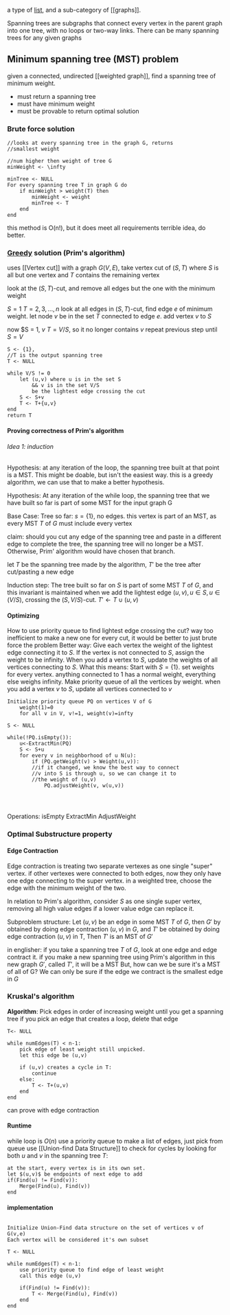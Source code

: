  a type of [list](01%20Types%20of%20lists.md), and a sub-category of [[graphs]].

Spanning trees are subgraphs that connect every vertex in the parent graph into one tree, with no loops or two-way links. There can be many spanning trees for any given graphs

## Minimum spanning tree (MST) problem
given a connected, undirected [[weighted graph]], find a spanning tree of minimum weight.

- must return a spanning tree
- must have minimum weight
- must be provable to return optimal solution
### Brute force solution
```
//looks at every spanning tree in the graph G, returns 
//smallest weight

//num higher then weight of tree G
minWeight <- \infty

minTree <- NULL
For every spanning tree T in graph G do
	if minWeight > weight(T) then
		minWeight <- weight
		minTree <- T
	end
end
```
this method is O(n!), but it does meet all requirements
terrible idea, do better.


### [Greedy](greedy%20algorithms) solution (Prim's algorithm) 
uses [[Vertex cut]]
with a graph $G(V,E)$, take vertex cut of $(S,T)$ where $S$ is all but one vertex and $T$ contains the remaining vertex

look at the $(S,T)$-cut, and remove all edges but the one with the minimum weight

$S={1}$
$T={2, 3, ..., n}$ 
look at all edges in $(S,T)$-cut, find edge $e$ of minimum weight.
let node $v$ be in the set $T$ connected to edge $e$. 
add vertex $v$ to $S$ 

now $S = 1, $v$
$T = V/S$, so it no longer contains $v$
repeat previous step until $S=V$ 

```
S <- {1}, 
//T is the output spanning tree
T <- NULL

while V/S != 0
	let (u,v) where u is in the set S
		&& v is in the set V/S
		be the lightest edge crossing the cut
	S <- S+v
	T <- T+{u,v}
end
return T
```

#### Proving correctness of Prim's algorithm
###### Idea 1: induction
Hypothesis:
	at any iteration of the loop, the spanning tree built at that point is a MST.
This might be doable, but isn't the easiest way. this is a greedy algorithm, we can use that to make a better hypothesis.


Hypothesis:
	At any iteration of the while loop, the spanning tree that we have built so far is part of some MST for the input graph G

Base Case:   Tree so far:
	$s=\{1\}$, no edges.
	this vertex is part of an MST, as every MST $T$ of $G$ must include every vertex

claim:
	should you cut any edge of the spanning tree and paste in a different edge to complete the tree, the spanning tree will no longer be a MST. Otherwise, Prim' algorithm would have chosen that branch.

let $T$ be the spanning tree made by the algorithm, $T'$ be the tree after cut/pasting a new edge


Induction step:
	The tree built so far on $S$ is part of some MST $T$ of $G$, and this invariant is maintained when we add the lightest edge $(u,v), u\in{S}, u\in(V/S)$, crossing the $(S,V/S)$-cut. 
	$T'\leftarrow T\cup{( u,v)}$ 


#### Optimizing

How to use priority queue to find lightest edge crossing the cut?
	way too inefficient to make a new one for every cut, it would be better to just brute force the problem
Better way:
	Give each vertex the weight of the lightest edge connecting it to $S$. If the vertex is not connected to $S$, assign the weight to be infinity.
	When you add a vertex to $S$, update the weights of all vertices connecting to $S$.
What this means:
	Start with $S=\{1\}$. set weights for every vertex. anything connected to 1 has a normal weight, everything else weighs infinity.
	Make priority queue of all the vertices by weight.
	when you add a vertex $v$ to $S$, update all vertices connected to $v$

```
Initialize priority queue PQ on vertices V of G
	weight(1)=0
	for all v in V, v!=1, weight(v)=infty

S <- NULL

while(!PQ.isEmpty()):
	u<-ExtractMin(PQ)
	S <- S+u
	for every v in neighborhood of u N(u):
		if (PQ.getWeight(v) > Weight(u,v)):
		//if it changed, we know the best way to connect
		//v into S is through u, so we can change it to
		//the weight of (u,v)
			PQ.adjustWeight(v, w(u,v))
	
	
	
```


Operations:
	isEmpty
	ExtractMin
	AdjustWeight


### Optimal Substructure property
#### Edge Contraction
Edge contraction is treating two separate vertexes as one single "super" vertex. if  other vertexes were connected to both edges, now they only have one edge connecting to the super vertex. in a weighted tree, choose the edge with the minimum weight of the two.

In relation to Prim's algorithm, consider $S$ as one single super vertex, removing all high value edges if a lower value edge can replace it.



Subproblem structure:
Let  $(u,v)$ be an edge in some MST $T$ of $G$, 
then $G'$ by obtained by doing edge contraction $(u,v)$ in $G$, 
and $T'$ be obtained by doing edge contraction $(u,v)$ in T,
Then $T'$ is an MST of $G'$ 

in englisher:
	if you take a spanning tree $T$ of $G$, look at one edge and edge contract it.
	if you make a new spanning tree using Prim's algorithm in this new graph $G'$, called $T'$, it will be a MST
	But, how can we be sure it's a MST of all of G?
	We can only be sure if the edge we contract is the smallest edge in $G$



### Kruskal's algorithm

**Algorithm**: Pick edges in order of increasing weight until you get a spanning tree
if you pick an edge that creates a loop, delete that edge

```
T<- NULL

while numEdges(T) < n-1:
	pick edge of least weight still unpicked.
	let this edge be (u,v)
	
	if (u,v) creates a cycle in T:
		continue
	else:
		T <- T+(u,v)
	end
end
```
can prove with edge contraction

#### Runtime
while loop is $O(n)$
use a priority queue to make a list of edges, just pick from queue
use [[Union-find Data Structure]] to check for cycles by looking for both $u$ and $v$ in the spanning tree $T$:
```
at the start, every vertex is in its own set.
let $(u,v)$ be endpoints of next edge to add
if(Find(u) != Find(v)):
	Merge(Find(u), Find(v))
end
```

#### implementation
 
```

Initialize Union-Find data structure on the set of vertices v of G(v,e)
Each vertex will be considered it's own subset

T <- NULL

while numEdges(T) < n-1:
	use priority queue to find edge of least weight
	call this edge (u,v)
	
	if(Find(u) != Find(v)):
		T <- Merge(Find(u), Find(v))
	end
end
```